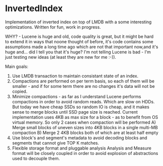 # InvertedIndex
Implementation of inverted index on top of LMDB with a some interesting optimizations. Written for fun, work in progress.

WHY? - Lucene is huge and old, code quality is great, but it might be hard to extend it in ways that noone thought of before,
       it's code contains some assumptions made a long time ago which are not that important now,and it's huge and...
       did I tell you that it's huge? I'm not telling Lucene is bad - I'm just testing new ideas (at least they are new for me :-)).

Main goals:
1) Use LMDB transaction to maintain consistant state of an index.
2) Compactions are performed on per term basis, so each of them will be smaller -
   and if for some term there are no changes it's data will not be copied. 
3) Minimize compactions - as far as I understand Lucene performs compactions in order to avoid random reads. Which are slow on HDDs.
   But today we have cheap SSDs so random IO is cheap, and it makes sense to  merge blocks until SSD page size is reached.
   Current implementation uses 4KB as max size for a block - as to benefit from OS virtual memory.
   So only 2 cases when compaction will be performed A) Merge small blocks of uneven sizes into 4KB blocks in a single multi-MB compaction
   B) Merge 2 4KB blocks both of which are at least half empty
4) Use block's and segment's metadata to avoid decoding blocks and segments that cannot give TOP K matches.
5) Flexible storage format and pluggable analysis
   Analysis and Measure format will be closely coupled in order to avoid explosion of abstractions used to decouple them.

